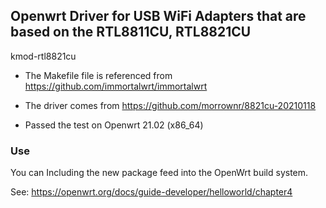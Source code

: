 ## Openwrt Driver for USB WiFi Adapters that are based on the RTL8811CU, RTL8821CU

kmod-rtl8821cu

- The Makefile file is referenced from https://github.com/immortalwrt/immortalwrt

- The driver comes from https://github.com/morrownr/8821cu-20210118

- Passed the test on Openwrt 21.02 (x86_64)

### Use

You can Including the new package feed into the OpenWrt build system.

See: https://openwrt.org/docs/guide-developer/helloworld/chapter4
